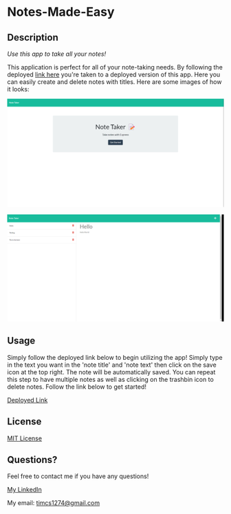 # Notes-Made-Easy

## Description

*Use this app to take all your notes!*

This application is perfect for all of your note-taking needs. By following the deployed [link here](https://notes-made-easy.herokuapp.com/) you're taken to a deployed version of this app. Here you can easily create and delete notes with titles. Here are some images of how it looks:

![First page img](./public/assets/images/Note%20takerimg.png)

![Note page img](./public/assets/images/NoteTakerNotes.png)


## Usage

Simply follow the deployed link below to begin utilizing the app! Simply type in the text you want in the 'note title' and 'note text' then click on the save icon at the top right. The note will be automatically saved. You can repeat this step to have multiple notes as well as clicking on the trashbin icon to delete notes. Follow the link below to get started! 

[Deployed Link](https://notes-made-easy.herokuapp.com/)


## License

[MIT License](license)


## Questions?

Feel free to contact me if you have any questions!

[My LinkedIn](https://www.linkedin.com/in/timsasse/)

My email: timcs1274@gmail.com